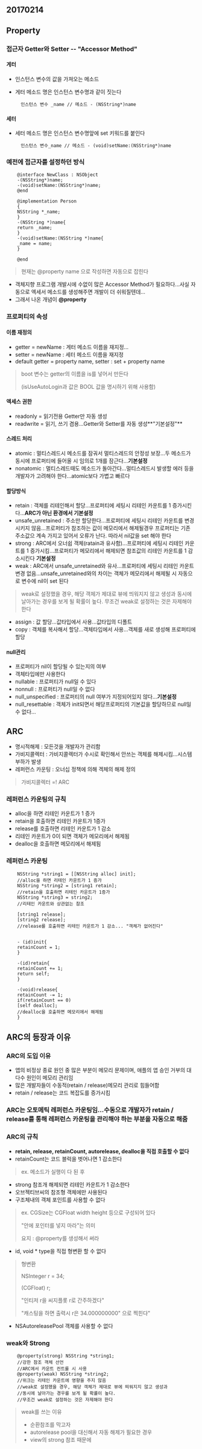 ## 20170214

## Property

### 접근자 Getter와 Setter -- "Accessor Method"

#### 게터
* 인스턴스 변수의 값을 가져오는 메소드
* 게터 메소드 명은 인스턴스 변수명과 같이 짓는다
		
		인스턴스 변수 _name // 메소드 - (NSString*)name
		
		
#### 세터
* 세터 메소드 명은 인스턴스 변수명앞에 set 키워드를 붙인다

		인스턴스 변수_name // 메소드 - (void)setName:(NSString*)name
		
		
### 예전에 접근자를 설정하던 방식

		@interface NewClass : NSObject
		-(NSString*)name;
		-(void)setName:(NSString*)name;
		@end
		
		@implementation Person
		{
		NSString *_name;
		}
		-(NSString *)name{
		return _name;
		}
		-(void)setName:(NSString *)name{
		_name = name;
		}
		
		@end
		
		
> 현재는 @property name 으로 작성하면 자동으로 잡힌다

* 객체지향 프로그램 개발시에 수없이 많은 Accessor Method가 필요하다...사실 자동으로 엑세서 메소드를 생성해주면 개발이 더 쉬워질텐데...
* 그래서 나온 개념이 **@property**		

### 프로퍼티의 속성
#### 이름 재정의
* getter = newName : 게터 메소드 이름을 재지정...
* setter = newName : 세터 메소드 이름을 재지정
* default getter = property name, setter : set + property name

> boot 변수는 getter의 이름을 is를 넣어서 만든다
> 
> (isUseAutoLogin과 값은 BOOL 값을 명시하기 위해 사용함)

#### 엑세스 권한
* readonly = 읽기전용 Getter만 자동 생성
* readwrite = 읽기, 쓰기 겸용...Getter와 Setter를 자동 생성**"기본설정"**


#### 스레드 처리
* atomic : 멀티스레드시 메소드를 잠궈서 멀티스레드의 안정성 보장...두 메소드가 동시에 프로퍼티에 들어올 시 임의로 1개를 잠근다...**기본설정**
* nonatomic : 멀티스레드때도 메소드가 돌아간다...멀티스레드시 발생할 에러 등을 개발자가 고려해야 한다...atomic보다 가볍고 빠르다

#### 할당방식 
* retain : 객체를 리테인해서 할당...프로퍼티에 세팅시 리테인 카운트를 1 증가시킨다...**ARC가 아닌 환경에서 기본설정**
* unsafe_unretained : 주소만 할당한다...프로퍼티에 세팅시 리테인 카운트를 변경시키지 않음...프로퍼티가 참조하는 값이 메모리에서 해제될경우 프로퍼티는 기존 주소값으 계속 가지고 있어서 오류가 난다. 따라서 nil값을 set 해야 한다
* strong : ARC에서 오너쉽 객체(ratain과 유사함)...프로퍼티에 세팅시 리테인 카운트를 1 증가시킴...프로퍼티가 메모리에서 해제되면 참조값의 리테인 카운트를 1 감소시킨다 **기본설정**
* weak : ARC에서 unsafe_unretained와 유사...프로퍼티에 세팅시 리테인 카운트 변경 없음...unsafe_unretained와의 차이는 객체가 메모리에서 해제될 시 자동으로 변수에 nil이 set 된다

> weak로 설정했을 경우, 해당 객체가 제대로 뷰에 띄워지지 않고 생성과 동시에 날아가는 경우를 보게 될 확률이 높다. 무조건 weak로 설정하는 것은 자제해야 한다

* assign : 값 할당...값타입에서 사용...값타입의 디폴트
* copy : 객체를 복사해서 할당...객체타입에서 사용...객체를 새로 생성해 프로퍼티에 할당

#### null관리
* 프로퍼티가 nil이 할당될 수 있는지의 여부
* 객체타입에만 사용한다
* nullable : 프로퍼티가 null일 수 있다
* nonnull : 프로퍼티가 null일 수 없다
* null_unspecified : 프로퍼티의 null 여부가 지정되어있지 않다...**기본설정**
* null_resettable : 객체가 init되면서 해당프로퍼티의 기본값을 할당하므로 null일 수 없다...


## ARC 
* 명시적해제 : 모든것을 개발자가 관리함
* 가비지콜렉터 : 가비지콜렉터가 수시로 확인해서 안쓰는 객체를 해제시킴...시스템 부하가 발생
* 레퍼런스 카운팅 : 오너십 정책에 의해 겍체의 해제 정의

> 가비지콜렉터 =! ARC

### 레퍼런스 카운팅의 규칙 
* alloc을 하면 리테인 카운트가 1 증가
* retain을 호출하면 리테인 카운트가 1증가
* release를 호출하면 리테인 카운트가 1 감소
* 리테인 카운트가 0이 되면 객체가 메모리에서 해제됨
* dealloc을 호출하면 메모리에서 해제됨

### 레퍼런스 카운팅  

		NSString *string1 = [[NSString alloc] init]; 
		//alloc을 하면 리테인 카운트가 1 증가
		NSString *string2 = [string1 retain];
		//retain을 호출하면 리테인 카운트가 1증가
		NSString *string3 = string2;
		//리테인 카운트와 상관없는 참조
		
		[string1 release];
		[string2 release];
		//release를 호출하면 리테인 카운트가 1 감소... "객체가 없어진다"


		- (id)init{
		retainCount = 1;
		}
		
		-(id)retain{
		retainCount += 1;
		return self;
		}

		-(void)release{
		retainCount -= 1;
		if(retainCount == 0)
		[self dealloc];
		//dealloc을 호출하면 메모리에서 해제됨
		}
		
		
## ARC의 등장과 이유

### ARC의 도입 이유
* 앱의 비정상 종료 원인 중 많은 부분이 메모리 문제이며, 애플의 앱 승인 거부의 대다수 원인이 메모리 관리임
* 많은 개발자들이 수동적(retain / release)메모리 관리로 힘들어함
* retain / release는 코드 복잡도를 증가시킴

### ARC는 오토메틱 레퍼런스 카운팅임...수동으로 개발자가 retain / release를 통해 레퍼런스 카운팅을 관리해야 하는 부분을 자동으로 해줌

### ARC의 규칙
* **retain, release, retainCount, autorelease, dealloc을 직접 호출할 수 없다**
* retainCount는 코드 블럭을 벗어나면 1 감소한다

> ex. 메소드가 실행이 다 된 후

* strong 참조개 해제되면 리테인 카운트가 1 감소한다
* 오브젝티브씨의 참조형 객체에만 사용된다
* 구조체내의 객체 포인트를 사용할 수 없다

> ex. CGSize는 CGFloat width height 등으로 구성되어 있다
>
>  "안에 포인터를 넣지 마라"는 의미
> 
> 요지 : @property를 생성해서 써라

* id, void * type을 직접 형변환 할 수 없다

> 형변환 
> 
> NSInteger r = 34;
> 
> (CGFloat) r;
> 
> "인티저 r을 씨지플롯 r로 간주하겠다"
> 
> "캐스팅을 하면 출력시 r은 34.000000000" 으로 찍힌다"

* NSAutoreleasePool 객체를 사용할 수 없다

### weak와 Strong

		@property(strong) NSString *string1;
		//강한 참조 객체 선언
		//ARC에서 카운트 컨트롤 시 사용
		@property(weak) NSString *string2;
		//위크는 리테인 카운트에 영향을 주지 않음
		//weak로 설정했을 경우, 해당 객체가 제대로 뷰에 띄워지지 않고 생성과 
		//동시에 날아가는 경우를 보게 될 확률이 높다. 
		//무조건 weak로 설정하는 것은 자제해야 한다

> weak를 쓰는 이유
> 
> * 순환참조를 막고자
> * autorelease pool을 대신해서 자동 해제가 필요한 경우
> * view의 strong 참조 때문에